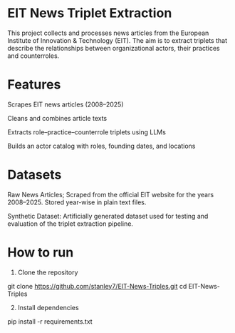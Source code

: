 # EIT News Triplet Extraction

This project collects and processes news articles from the European Institute of Innovation & Technology (EIT). The aim is to extract triplets that describe the relationships between organizational actors, their practices and counterroles.

# Features
Scrapes EIT news articles (2008–2025)

Cleans and combines article texts

Extracts role–practice–counterrole triplets using LLMs

Builds an actor catalog with roles, founding dates, and locations

# Datasets
Raw News Articles; Scraped from the official EIT website for the years 2008–2025. Stored year-wise in plain text files.

Synthetic Dataset: Artificially generated dataset used for testing and evaluation of the triplet extraction pipeline.

# How to run

1. Clone the repository

git clone https://github.com/stanley7/EIT-News-Triples.git
cd EIT-News-Triples

2. Install dependencies

pip install -r requirements.txt






